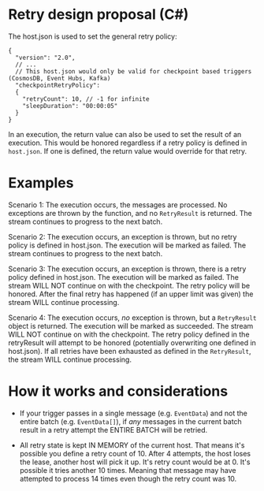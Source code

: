 # Retry design proposal (C#)

The host.json is used to set the general retry policy:

```
{
  "version": "2.0",
  // ...
  // This host.json would only be valid for checkpoint based triggers (CosmosDB, Event Hubs, Kafka)
  "checkpointRetryPolicy":
  {
    "retryCount": 10, // -1 for infinite
    "sleepDuration": "00:00:05"
  }
}
```

In an execution, the return value can also be used to set the result of an execution.  This would be honored regardless if a retry policy is defined in `host.json`.  If one is defined, the return value would override for that retry.

# Examples

Scenario 1: The execution occurs, the messages are processed. No exceptions are thrown by the function, and no `RetryResult` is returned.  The stream continues to progress to the next batch.

Scenario 2: The execution occurs, an exception is thrown, but no retry policy is defined in host.json.  The execution will be marked as failed. The stream continues to progress to the next batch.

Scenario 3: The execution occurs, an exception is thrown, there is a retry policy defined in host.json.  The execution will be marked as failed. The stream WILL NOT continue on with the checkpoint.  The retry policy will be honored.  After the final retry has happened (if an upper limit was given) the stream WILL continue processing.

Scenario 4: The execution occurs, *no* exception is thrown, but a `RetryResult` object is returned.  The execution will be marked as succeeded.  The stream WILL NOT continue on with the checkpoint. The retry policy defined in the retryResult will attempt to be honored (potentially overwriting one defined in host.json).  If all retries have been exhausted as defined in the `RetryResult`, the stream WILL continue processing.

# How it works and considerations

- If your trigger passes in a single message (e.g. `EventData`) and not the entire batch (e.g. `EventData[]`), if *any* messages in the current batch result in a retry attempt the ENTIRE BATCH will be retried.

- All retry state is kept IN MEMORY of the current host.  That means it's possible you define a retry count of 10.  After 4 attempts, the host loses the lease, another host will pick it up.  It's retry count would be at 0.  It's possible it tries another 10 times.  Meaning that message may have attempted to process 14 times even though the retry count was 10.

